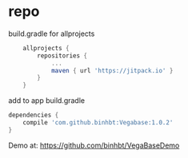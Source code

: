 # repo
build.gradle for allprojects
```gradle
	allprojects {
		repositories {
			...
			maven { url 'https://jitpack.io' }
		}
	}
```
add to app build.gradle
```gradle
dependencies {
    compile 'com.github.binhbt:Vegabase:1.0.2'
}
```
Demo at:
https://github.com/binhbt/VegaBaseDemo
